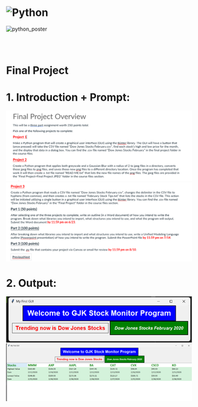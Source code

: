 # <img src="https://github.com/phuongtrieu97coder/Readme_Content_Structure/assets/82598726/174e2883-2d0b-4d01-8992-32f709b72373" alt="Python" width="100px" height="100px">


<img src="https://github.com/phuongtrieu97coder/Python_projects/assets/82598726/19e383e6-169d-428b-8879-766b22b50211" alt="python_poster" width="400px" height="300px"> 

<br><br>


# Final Project

# 1. Introduction + Prompt:
![prompt_img](prompt_img1.png)
![prompt_img](prompt_img2.png)

# 2. Output:
![output img1](Output_img1.png)
![output img2](Output_img2.png)